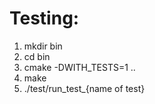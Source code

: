 # Testing:
1) mkdir bin
2) cd bin
3)  cmake -DWITH_TESTS=1 ..
4) make
5) ./test/run_test_{name of test}
